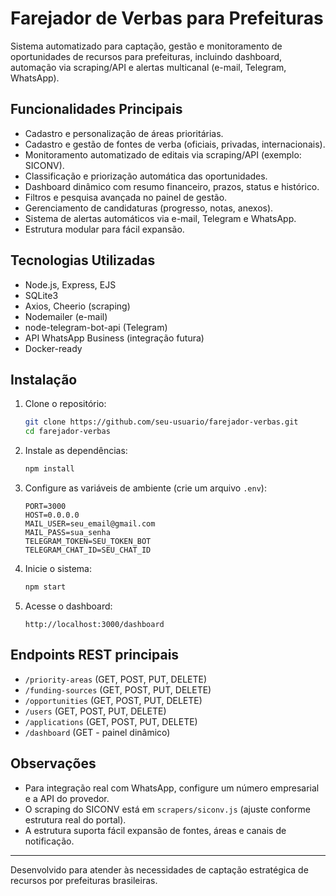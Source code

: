 # Farejador de Verbas para Prefeituras

Sistema automatizado para captação, gestão e monitoramento de oportunidades de recursos para prefeituras, incluindo dashboard, automação via scraping/API e alertas multicanal (e-mail, Telegram, WhatsApp).

## Funcionalidades Principais

- Cadastro e personalização de áreas prioritárias.
- Cadastro e gestão de fontes de verba (oficiais, privadas, internacionais).
- Monitoramento automatizado de editais via scraping/API (exemplo: SICONV).
- Classificação e priorização automática das oportunidades.
- Dashboard dinâmico com resumo financeiro, prazos, status e histórico.
- Filtros e pesquisa avançada no painel de gestão.
- Gerenciamento de candidaturas (progresso, notas, anexos).
- Sistema de alertas automáticos via e-mail, Telegram e WhatsApp.
- Estrutura modular para fácil expansão.

## Tecnologias Utilizadas

- Node.js, Express, EJS
- SQLite3
- Axios, Cheerio (scraping)
- Nodemailer (e-mail)
- node-telegram-bot-api (Telegram)
- API WhatsApp Business (integração futura)
- Docker-ready

## Instalação

1. Clone o repositório:
   ```bash
   git clone https://github.com/seu-usuario/farejador-verbas.git
   cd farejador-verbas
   ```

2. Instale as dependências:
   ```bash
   npm install
   ```

3. Configure as variáveis de ambiente (crie um arquivo `.env`):
   ```
   PORT=3000
   HOST=0.0.0.0
   MAIL_USER=seu_email@gmail.com
   MAIL_PASS=sua_senha
   TELEGRAM_TOKEN=SEU_TOKEN_BOT
   TELEGRAM_CHAT_ID=SEU_CHAT_ID
   ```

4. Inicie o sistema:
   ```bash
   npm start
   ```

5. Acesse o dashboard:
   ```
   http://localhost:3000/dashboard
   ```

## Endpoints REST principais

- `/priority-areas` (GET, POST, PUT, DELETE)
- `/funding-sources` (GET, POST, PUT, DELETE)
- `/opportunities` (GET, POST, PUT, DELETE)
- `/users` (GET, POST, PUT, DELETE)
- `/applications` (GET, POST, PUT, DELETE)
- `/dashboard` (GET - painel dinâmico)

## Observações

- Para integração real com WhatsApp, configure um número empresarial e a API do provedor.
- O scraping do SICONV está em `scrapers/siconv.js` (ajuste conforme estrutura real do portal).
- A estrutura suporta fácil expansão de fontes, áreas e canais de notificação.

---

Desenvolvido para atender às necessidades de captação estratégica de recursos por prefeituras brasileiras.